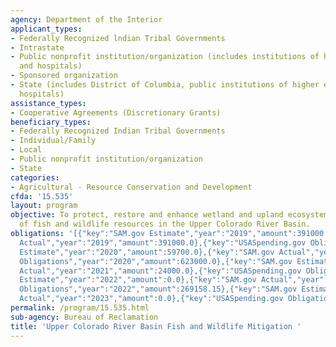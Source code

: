 ```yaml
---
agency: Department of the Interior
applicant_types:
- Federally Recognized lndian Tribal Governments
- Intrastate
- Public nonprofit institution/organization (includes institutions of higher education
  and hospitals)
- Sponsored organization
- State (includes District of Columbia, public institutions of higher education and
  hospitals)
assistance_types:
- Cooperative Agreements (Discretionary Grants)
beneficiary_types:
- Federally Recognized Indian Tribal Governments
- Individual/Family
- Local
- Public nonprofit institution/organization
- State
categories:
- Agricultural - Resource Conservation and Development
cfda: '15.535'
layout: program
objective: To protect, restore and enhance wetland and upland ecosystems for the conservation
  of fish and wildlife resources in the Upper Colorado River Basin.
obligations: '[{"key":"SAM.gov Estimate","year":"2019","amount":391000.0},{"key":"SAM.gov
  Actual","year":"2019","amount":391000.0},{"key":"USASpending.gov Obligations","year":"2019","amount":663000.0},{"key":"SAM.gov
  Estimate","year":"2020","amount":59700.0},{"key":"SAM.gov Actual","year":"2020","amount":59700.0},{"key":"USASpending.gov
  Obligations","year":"2020","amount":623000.0},{"key":"SAM.gov Estimate","year":"2021","amount":24000.0},{"key":"SAM.gov
  Actual","year":"2021","amount":24000.0},{"key":"USASpending.gov Obligations","year":"2021","amount":595238.2},{"key":"SAM.gov
  Estimate","year":"2022","amount":0.0},{"key":"SAM.gov Actual","year":"2022","amount":0.0},{"key":"USASpending.gov
  Obligations","year":"2022","amount":269158.15},{"key":"SAM.gov Estimate","year":"2023","amount":330000.0},{"key":"SAM.gov
  Actual","year":"2023","amount":0.0},{"key":"USASpending.gov Obligations","year":"2023","amount":580000.0}]'
permalink: /program/15.535.html
sub-agency: Bureau of Reclamation
title: 'Upper Colorado River Basin Fish and Wildlife Mitigation '
---
```

